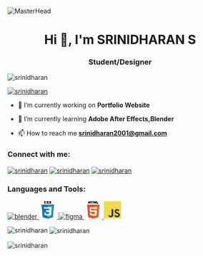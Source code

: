 ![MasterHead](https://media.licdn.com/dms/image/D5616AQG-XZREcSNeqg/profile-displaybackgroundimage-shrink_350_1400/0/1672927834063?e=1681344000&v=beta&t=xLWJdR2emVVC1xGY4StLP9IbGjPBI-mCbz2pci2NBfs)
<h1 align="center">Hi 👋, I'm SRINIDHARAN S</h1>
<h3 align="center"> Student/Designer</h3>




<p align="left"> <img src="https://komarev.com/ghpvc/?username=srinidharan&label=Profile%20views&color=0e75b6&style=flat" alt="srinidharan" /> </p>

<p align="left"> <a href="https://twitter.com/srinidharan" target="blank"><img src="https://img.shields.io/twitter/follow/srinidharan?logo=twitter&style=for-the-badge" alt="srinidharan" /></a> </p>

- 🔭 I’m currently working on **Portfolio Website**

- 🌱 I’m currently learning **Adobe After Effects,Blender**

- 📫 How to reach me **srinidharan2001@gmail.com**

<h3 align="left">Connect with me:</h3>
<p align="left">
<a href="https://twitter.com/srinidharan" target="blank"><img align="center" src="https://raw.githubusercontent.com/rahuldkjain/github-profile-readme-generator/master/src/images/icons/Social/twitter.svg" alt="srinidharan" height="30" width="40" /></a>
<a href="https://linkedin.com/in/srinidharan" target="blank"><img align="center" src="https://raw.githubusercontent.com/rahuldkjain/github-profile-readme-generator/master/src/images/icons/Social/linked-in-alt.svg" alt="srinidharan" height="30" width="40" /></a>
<a href="https://www.behance.net/srinidharan" target="blank"><img align="center" src="https://raw.githubusercontent.com/rahuldkjain/github-profile-readme-generator/master/src/images/icons/Social/behance.svg" alt="srinidharan" height="30" width="40" /></a>
</p>

<h3 align="left">Languages and Tools:</h3>
<p align="left"> <a href="https://www.blender.org/" target="_blank" rel="noreferrer"> <img src="https://download.blender.org/branding/community/blender_community_badge_white.svg" alt="blender" width="40" height="40"/> </a> <a href="https://www.w3schools.com/css/" target="_blank" rel="noreferrer"> <img src="https://raw.githubusercontent.com/devicons/devicon/master/icons/css3/css3-original-wordmark.svg" alt="css3" width="40" height="40"/> </a> <a href="https://www.figma.com/" target="_blank" rel="noreferrer"> <img src="https://www.vectorlogo.zone/logos/figma/figma-icon.svg" alt="figma" width="40" height="40"/> </a> <a href="https://www.w3.org/html/" target="_blank" rel="noreferrer"> <img src="https://raw.githubusercontent.com/devicons/devicon/master/icons/html5/html5-original-wordmark.svg" alt="html5" width="40" height="40"/> </a> <a href="https://developer.mozilla.org/en-US/docs/Web/JavaScript" target="_blank" rel="noreferrer"> <img src="https://raw.githubusercontent.com/devicons/devicon/master/icons/javascript/javascript-original.svg" alt="javascript" width="40" height="40"/> </a> </p>

<p><img align="left" src="https://github-readme-stats.vercel.app/api/top-langs?username=srinidharan&show_icons=true&locale=en&layout=compact" alt="srinidharan" /></p>

<p>&nbsp;<img align="center" src="https://github-readme-stats.vercel.app/api?username=srinidharan&show_icons=true&locale=en" alt="srinidharan" /></p>

<p><img align="center" src="https://github-readme-streak-stats.herokuapp.com/?user=srinidharan&" alt="srinidharan" /></p>

